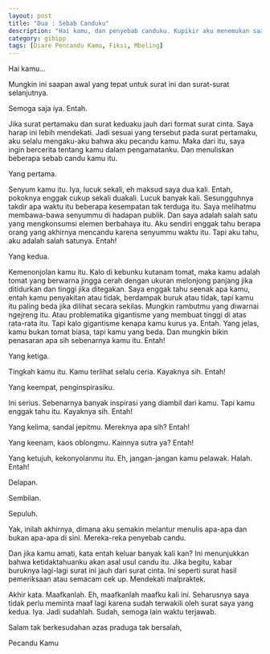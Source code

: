 ```yaml
---
layout: post
title: "Dua : Sebab Canduku"
description: "Hai kamu, dan penyebab canduku. Kupikir aku menemukan saapan yang tepat."
category: gibipp
tags: [Diare Pencandu Kamu, Fiksi, Mbeling]
---
```


Hai kamu...

Mungkin ini saapan awal yang tepat untuk surat ini dan surat-surat selanjutnya.

Semoga saja iya. Entah.

Jika surat pertamaku dan surat keduaku jauh dari format surat cinta. Saya harap ini lebih mendekati. Jadi sesuai yang tersebut pada surat pertamaku, aku selalu mengaku-aku bahwa aku pecandu kamu. Maka dari itu, saya ingin bercerita tentang kamu dalam pengamatanku. Dan menuliskan beberapa sebab candu kamu itu.

Yang pertama.

Senyum kamu itu. Iya, lucuk sekali, eh maksud saya dua kali. Entah, pokoknya enggak cukup sekali duakali. Lucuk banyak kali. Sesungguhnya takdir apa waktu itu beberapa kesempatan tak terduga itu. Saya melihatmu membawa-bawa senyummu di hadapan publik. Dan saya adalah salah satu yang mengkonsumsi elemen berbahaya itu. Aku sendiri enggak tahu berapa orang yang akhirnya mencandu karena senyummu waktu itu. Tapi aku tahu, aku adalah salah satunya. Entah!

Yang kedua.

Kemenonjolan kamu itu. Kalo di kebunku kutanam tomat, maka kamu adalah tomat yang berwarna jingga cerah dengan ukuran melonjong panjang jika ditidurkan dan tinggi jika ditegakan. Saya enggak tahu seenak apa kamu, entah kamu penyakitan atau tidak, berdampak buruk atau tidak, tapi kamu itu paling beda jika dilihat secara sekilas. Mungkin rambutmu yang diwarnai ngejreng itu. Atau problematika gigantisme yang membuat tinggi di atas rata-rata itu. Tapi kalo gigantisme kenapa kamu kurus ya. Entah. Yang jelas, kamu bukan tomat biasa, tapi kamu yang beda. Dan mungkin bikin penasaran apa sih sebenarnya kamu itu. Entah!

Yang ketiga.

Tingkah kamu itu. Kamu terlihat selalu ceria. Kayaknya sih. Entah!

Yang keempat, penginspirasiku.

Ini serius. Sebenarnya banyak inspirasi yang diambil dari kamu. Tapi kamu enggak tahu itu. Kayaknya sih. Entah!

Yang kelima, sandal jepitmu. Mereknya apa sih? Entah!

Yang keenam, kaos oblongmu. Kainnya sutra ya? Entah!

Yang ketujuh, kekonyolanmu itu. Eh, jangan-jangan kamu pelawak. Halah. Entah!

Delapan.

Sembilan.

Sepuluh.

Yak, inilah akhirnya, dimana aku semakin melantur menulis apa-apa dan bukan apa-apa di sini. Mereka-reka penyebab candu.

Dan jika kamu amati, kata entah keluar banyak kali kan? Ini menunjukkan bahwa ketidaktahuanku akan asal usul candu itu.
Jika begitu, kabar buruknya lagi-lagi surat ini jauh dari surat cinta. Ini seperti surat hasil pemeriksaan atau semacam cek up. Mendekati malpraktek.

Akhir kata. Maafkanlah. Eh, maafkanlah maafku kali ini. Seharusnya saya tidak perlu meminta maaf lagi karena sudah terwakili oleh surat saya yang kedua. Iya. Jadi sudahlah. Sudah, semoga lain waktu terjawab.

Salam tak berkesudahan azas praduga tak bersalah,

Pecandu Kamu